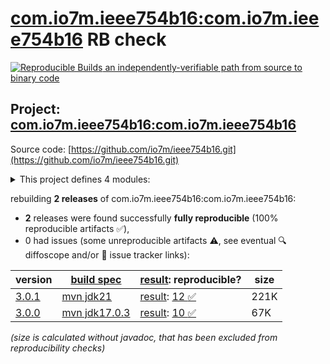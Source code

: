 [com.io7m.ieee754b16:com.io7m.ieee754b16](https://central.sonatype.com/artifact/com.io7m.ieee754b16/com.io7m.ieee754b16/versions) RB check
=======

[![Reproducible Builds](https://reproducible-builds.org/images/logos/rb.svg) an independently-verifiable path from source to binary code](https://reproducible-builds.org/)

## Project: [com.io7m.ieee754b16:com.io7m.ieee754b16](https://central.sonatype.com/artifact/com.io7m.ieee754b16/com.io7m.ieee754b16/versions)

Source code: [https://github.com/io7m/ieee754b16.git](https://github.com/io7m/ieee754b16.git)

<details><summary>This project defines 4 modules:</summary>

* [com.io7m.ieee754b16:com.io7m.ieee754b16](https://central.sonatype.com/artifact/com.io7m.ieee754b16/com.io7m.ieee754b16/3.0.1)
* [com.io7m.ieee754b16:com.io7m.ieee754b16.core](https://central.sonatype.com/artifact/com.io7m.ieee754b16/com.io7m.ieee754b16.core/3.0.1)
* [com.io7m.ieee754b16:com.io7m.ieee754b16.documentation](https://central.sonatype.com/artifact/com.io7m.ieee754b16/com.io7m.ieee754b16.documentation/3.0.1)
* [com.io7m.ieee754b16:com.io7m.ieee754b16.tests](https://central.sonatype.com/artifact/com.io7m.ieee754b16/com.io7m.ieee754b16.tests/3.0.1)
</details>

rebuilding **2 releases** of com.io7m.ieee754b16:com.io7m.ieee754b16:
- **2** releases were found successfully **fully reproducible** (100% reproducible artifacts :white_check_mark:),
- 0 had issues (some unreproducible artifacts :warning:, see eventual :mag: diffoscope and/or :memo: issue tracker links):

| version | [build spec](/BUILDSPEC.md) | [result](https://reproducible-builds.org/docs/jvm/): reproducible? | size |
| -- | --------- | ------ | -- |
| [3.0.1](https://central.sonatype.com/artifact/com.io7m.ieee754b16/com.io7m.ieee754b16/3.0.1/pom) | [mvn jdk21](com.io7m.ieee754b16-3.0.1.buildspec) | [result](com.io7m.ieee754b16-3.0.1.buildinfo): [12 :white_check_mark: ](com.io7m.ieee754b16-3.0.1.buildcompare) | 221K |
| [3.0.0](https://central.sonatype.com/artifact/com.io7m.ieee754b16/com.io7m.ieee754b16/3.0.0/pom) | [mvn jdk17.0.3](com.io7m.ieee754b16-3.0.0.buildspec) | [result](com.io7m.ieee754b16-3.0.0.buildinfo): [10 :white_check_mark: ](com.io7m.ieee754b16-3.0.0.buildcompare) | 67K |

<i>(size is calculated without javadoc, that has been excluded from reproducibility checks)</i>
